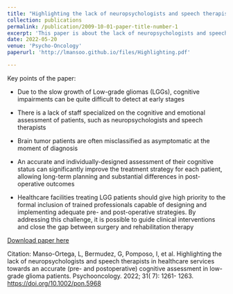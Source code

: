```yaml
---
title: "Highlighting the lack of neuropsychologists and speech therapists in healthcare services towards an accurate (pre- and postoperative) cognitive assessment in low-grade glioma patients"
collection: publications
permalink: /publication/2009-10-01-paper-title-number-1
excerpt: 'This paper is about the lack of neuropsychologists and speech therapists in healthcare facilities treating low grade glioma patients'
date: 2022-05-20
venue: 'Psycho-Oncology'
paperurl: 'http://lmansoo.github.io/files/Highlighting.pdf'

---
```


Key points of the paper: 

- Due to the slow growth of Low-grade gliomas (LGGs), cognitive impairments can be quite difficult to detect at early stages

- There is a lack of staff specialized on the cognitive and emotional assessment of patients, such as neuropsychologists and speech therapists

- Brain tumor patients are often misclassified as asymptomatic at the moment of diagnosis

- An accurate and individually-designed assessment of their cognitive status can significantly improve the treatment strategy for each patient, allowing long-term planning and substantial differences in post-operative outcomes

- Healthcare facilities treating LGG patients should give high priority to the formal inclusion of trained professionals capable of designing and implementing adequate pre- and post-operative strategies. By addressing this challenge, it is possible to guide clinical interventions and close the gap between surgery and rehabilitation therapy

[Download paper here](http://lmansoo.github.io/files/Highlighting.pdf)

Citation: Manso-Ortega, L, Bermudez, G, Pomposo, I, et al. Highlighting the lack of neuropsychologists and speech therapists in healthcare services towards an accurate (pre- and postoperative) cognitive assessment in low-grade glioma patients. Psychooncology. 2022; 31( 7): 1261- 1263. https://doi.org/10.1002/pon.5968

